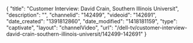 {
    "title": "Customer Interview: David Crain, Southern Illinois Universit",
    "description": "",
    "channelid": "142499",
    "videoid": "142691",
    "date_created": "1391812860",
    "date_modified": "1418181159",
    "type": "captivate",
    "layout": "channelVideo",
    "url": "\/dell-tv\/customer-interview-david-crain-southern-illinois-universit\/142499-142691"
}